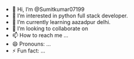 - 👋 Hi, I’m @Sumitkumar07199
- 👀 I’m interested in python full stack developer.
- 🌱 I’m currently learning aazadpur delhi.
- 💞️ I’m looking to collaborate on 
- 📫 How to reach me ...
- 😄 Pronouns: ...
- ⚡ Fun fact: ...

<!---
Sumitkumar07199/Sumitkumar07199 is a ✨ special ✨ repository because its `README.md` (this file) appears on your GitHub profile.
You can click the Preview link to take a look at your changes.
--->
